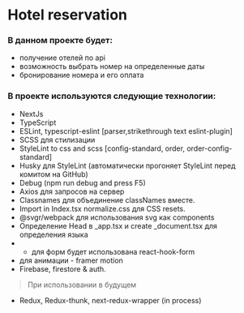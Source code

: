 # Hotel reservation

### В данном проекте будет:

- получение отелей по api 
- возможность выбрать номер на определенные даты
- бронирование номера и его оплата

### В проекте используются следующие технологии:

- NextJs
- TypeScript
- ESLint, typescript-eslint [parser,strikethrough text eslint-plugin]
- SCSS для стилизации
- StyleLint to css and scss [config-standard, order, order-config-standard]
- Husky для StyleLint (автоматически прогоняет StyleLint перед комитом на GitHub)
- Debug (npm run debug and press F5)
- Axios для запросов на сервер
- Classnames для объединение classNames вместе.
- Import in Index.tsx normalize.css для CSS resets.
- @svgr/webpack для использования svg как components
- Определение Head в \_app.tsx и create \_document.tsx для определения языка
- - для форм будет использована react-hook-form
- для анимации - framer motion
- Firebase, firestore & auth.


> При использовании в будущем

- Redux, Redux-thunk, next-redux-wrapper (in process)

